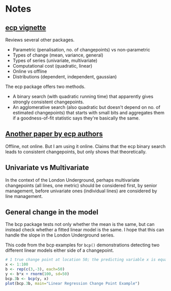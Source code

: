 # Notes

## [ecp vignette](https://cran.r-project.org/web/packages/ecp/vignettes/ecp.pdf)

Reviews several other packages.

* Parametric (penalisation, no. of changepoints) vs non-parametric
* Types of change (mean, variance, general)
* Types of series (univariate, multivariate)
* Computational cost (quadratic, linear)
* Online vs offline
* Distributions (dependent, independent, gaussian)

The ecp package offers two methods.

* A binary search (with quadratic running time) that apparently gives strongly
  consistent changepoints.
* An agglomerative search (also quadratic but doesn't depend on no. of estimated
  changepoints) that starts with small bits and aggregates them if a
  goodness-of-fit statistic says they're basically the same.

## [Another paper by ecp authors](https://arxiv.org/pdf/1306.4933.pdf)

Offline, not online.  But I am using it online.  Claims that the ecp binary
search leads to consistent changepoints, but only shows that theoretically.

## Univariate vs Multivariate

In the context of the London Underground, perhaps multivariate changepoints (all
lines, one metric) should be considered first, by senior management, before
univariate ones (individual lines) are considered by line management.

## General change in the model

The bcp package tests not only whether the mean is the same, but can instead
check whether a fitted linear model is the same.  I hope that this can handle
the slope in the London Underground series.

This code from the bcp examples for `bcp()` demonstrations detecting two
different linear models either side of a changepoint.

```r
# 1 true change point at location 50; the predicting variable x is equal to location
x <- 1:100
b <- rep(c(3,-3), each=50)
y <- b*x + rnorm(100, sd=50)
bcp.3b <- bcp(y, x)
plot(bcp.3b, main="Linear Regression Change Point Example")
```
